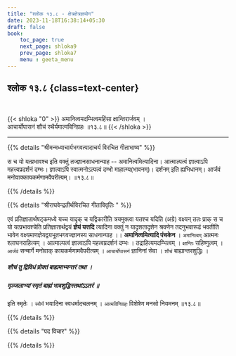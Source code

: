 ```yaml
---
title: "श्लोक १३.८ - क्षेत्रक्षेत्रज्ञयोग"
date: 2023-11-18T16:38:14+05:30
draft: false
book:
    toc_page: true
    next_page: shloka9
    prev_page: shloka7
    menu : geeta_menu
---
```




## श्लोक १३.८ {class=text-center}

<br/>

{{< shloka  "0"  >}}
अमानित्वमदम्भित्वमहिंसा क्षान्तिरार्जवम् ।  
आचार्योपासनं शौचं स्थैर्यमात्मविनिग्रहः ॥१३.८॥
{{< /shloka >}}

---


{{% details "श्रीमन्मध्वाचार्यभगवत्पादाचर्य विरचित  गीताभाष्य" %}}

स च यो यत्प्रभावश्च इति वक्तुं तज्ज्ञानसाधनान्याह -- 
अमानित्वमित्यादिना। आत्माल्पत्वं ज्ञात्वाऽपि महत्त्वप्रदर्शनं 
दम्भः। ज्ञात्वाऽपि स्वात्मनोऽल्पत्वं दम्भो माहात्म्य(भावनम्)। 
दर्शनम् इति ह्यभिधानम्। आर्जवं मनोवाक्कायकर्मणामवैपरीत्यम्। ॥१३.८॥

{{% /details %}}



{{% details "श्रीराघवेन्द्रतीर्थविरचित गीताविवृतिः " %}}

एवं प्रतिज्ञातार्थषट्कमध्ये यच्च यादृक् च यद्विकारीति 
त्रयमुक्त्वा यतश्च यदिति (अग्रे) वक्ष्यन्‌ ततः प्राक्‌ स च यो 
यत्प्रभावश्चेति प्रतिज्ञातार्थद्वयं
**ज्ञेयं यत्तदि** त्यादिना वक्तुं न यादृशतादृशेन श्रवणेन 
तदनुभवारूढं भवतीति भावेन वक्ष्यमाणज्ञेयद्वयभूतभगवज्ज्ञानस्य 
साधनान्याह
।। **अमानित्वमित्यादि पंचकेन** । `अमानित्वम्` आत्मनः  
श्लाघनराहित्यम्‌ । आत्माल्पत्वं ज्ञात्वाऽपि महत्वप्रदर्शनं दम्भः 
। तद्राहित्यमदम्भित्वम्‌ । `क्षान्तिः`
सहिष्णुत्वम्‌ । `आर्जवं` सन्मार्गे मनोवाक् कायकर्मणामवैपरीत्यम्‌ 
। `आचार्योपासनं` ज्ञानिनां सेवा । `शौचं` बाह्यान्तरशुद्धिः ।   
##### शौचं तु द्विविधं प्रोक्तं बाह्यमाभ्यन्तरं तथा ।  
##### मृञ्जलाभ्यां स्मृतं बाह्यं भावशुद्धिस्तथांऽऽतरं ॥   
इति स्मृतेः । `स्थैर्यं` भयादिना स्वधर्मादचलनम्‌ । 
`आत्मविनिग्रहः` विशेषेण मनसो नियमनम्‌ ॥१३.८॥

{{% /details %}}



{{% details "पद विचार" %}}


{{% /details %}}
